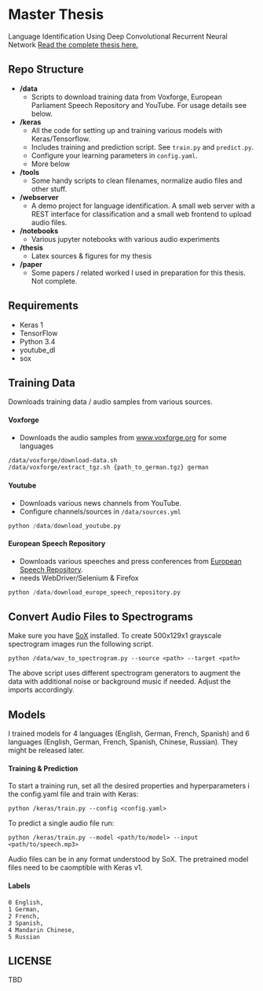 # Master Thesis
Language Identification Using Deep Convolutional Recurrent Neural Network
[Read the complete thesis here.](https://github.com/hotzenklotz/master-thesis/blob/master/thesis/Masters%20Thesis%20Tom%20Herold.pdf)


## Repo Structure

- **/data**
  - Scripts to download training data from Voxforge, European Parliament Speech Repository and YouTube. For usage details see below.
- **/keras**
  - All the code for setting up and training various models with Keras/Tensorflow.
  - Includes training and prediction script. See `train.py` and `predict.py`.
  - Configure your learning parameters in `config.yaml`.
  - More below
- **/tools**
  - Some handy scripts to clean filenames, normalize audio files and other stuff.
- **/webserver**
  - A demo project for language identification. A small web server with a REST interface for classification and a small web frontend to upload audio files.
- **/notebooks**
  - Various jupyter notebooks with various audio experiments
- **/thesis**
  - Latex sources & figures for my thesis
- **/paper**
  - Some papers / related worked I used in preparation for this thesis. Not complete.



## Requirements
- Keras 1
- TensorFlow
- Python 3.4
- youtube_dl
- sox


## Training Data
Downloads training data / audio samples from various sources.

#### Voxforge
- Downloads the audio samples from www.voxforge.org for some languages
```bash
/data/voxforge/download-data.sh
/data/voxforge/extract_tgz.sh {path_to_german.tgz} german
```

#### Youtube
- Downloads various news channels from YouTube.
- Configure channels/sources in `/data/sources.yml`

```python
python /data/download_youtube.py
```

#### European Speech Repository
- Downloads various speeches and press conferences from [European Speech Repository](https://webgate.ec.europa.eu/sr/).
- needs WebDriver/Selenium & Firefox

```python
python /data/download_europe_speech_repository.py
```

## Convert Audio Files to Spectrograms

Make sure you have [SoX](http://sox.sourceforge.net/) installed. To create 500x129x1 grayscale spectrogram images run the following script.

```
python /data/wav_to_spectrogram.py --source <path> --target <path>
```

The above script uses different spectrogram generators to augment the data with additional noise or background music if needed. Adjust the imports accordingly.


## Models

I trained models for 4 languages (English, German, French, Spanish) and 6 languages (English, German, French, Spanish, Chinese, Russian).
They might be released later.


#### Training & Prediction

To start a training run, set all the desired properties and hyperparameters i the config.yaml file and train with Keras:
```
python /keras/train.py --config <config.yaml>
```

To predict a single audio file run:
```
python /keras/train.py --model <path/to/model> --input <path/to/speech.mp3>
```
Audio files can be in any format understood by SoX. The pretrained model files need to be caomptible with Keras v1.


#### Labels
```
0 English,
1 German,
2 French,
3 Spanish,
4 Mandarin Chinese,
5 Russian
```

## LICENSE
TBD

